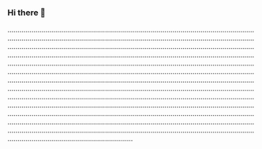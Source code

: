 ### Hi there 👋

...........................................................................................................................................................................................................................................................................................................................................................................................................................................................................................................................................................................................................................................................................................................................................................................................................................................................................................................................................................................................................................................................................................................................................................................................................................................................................................................................................................................................................................................................................................................................................................................................................................................................................................................................................